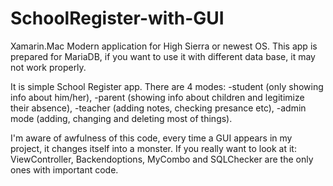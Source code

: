 # SchoolRegister-with-GUI
Xamarin.Mac Modern application for High Sierra or newest OS.
This app is prepared for MariaDB, if you want to use it with different data base, it may not work properly.

It is simple School Register app. There are 4 modes: 
-student (only showing info about him/her), 
-parent (showing info about children and legitimize their absence), 
-teacher (adding notes, checking presance etc),
-admin mode (adding, changing and deleting most of things).

I'm aware of awfulness of this code, every time a GUI appears in my project, it changes itself into a monster. 
If you really want to look at it: ViewController, Backendoptions, MyCombo and SQLChecker are the only ones with important code.
